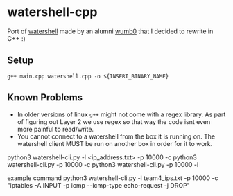 # watershell-cpp
Port of [watershell](https://github.com/wumb0/watershell) made by an alumni [wumb0](https://github.com/wumb0) that I decided to rewrite in C++ :)

## Setup
```
g++ main.cpp watershell.cpp -o ${INSERT_BINARY_NAME}
```

## Known Problems
- In older versions of linux `g++` might not come with a regex library. As part of figuring out Layer 2 we use regex so that way the code isnt even more painful to read/write. 
- You cannot connect to a watershell from the box it is running on. The watershell client MUST be run on another box in order for it to work.





python3 watershell-cli.py -l <ip_address.txt> -p 10000 -c <command in quotes>
python3 watershell-cli.py -p 10000 -c <command in quotes>
python3 watershell-cli.py -p 10000 -i

example command 
python3 watershell-cli.py -l team4_ips.txt -p 10000 -c "iptables -A INPUT -p icmp --icmp-type echo-request -j DROP"

